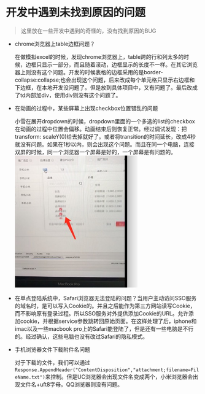 # 开发中遇到未找到原因的问题

> 这里放在一些开发中遇到的奇怪的，没有找到原因的BUG

- chrome浏览器上table边框问题？
  
  在做模拟excel的时候，发现chrome浏览器上，table跨的行和列太多的时候，边框只显示一部分，而且随着滚动，边框显示的长度不一样。在其它浏览器上则没有这个问题。开发的时候表格的边框采用的是border-collapse:collapse;也会出现这个问题，后来改成每个单元格只显示右边框和下边框，在本地开发没问题了。但是放到具体项目中，又有问题了。最后改成了td内部加div，使用div则没有这个问题了。

- 在动画的过程中，某些屏幕上出现checkbox位置错乱的问题

  小雪在展开dropdown的时候，dropdown里面的一个多选的list的checkbox在动画的过程中位置会偏移。动画结束后则恢复正常。经过调试发现：把transform: scaleY(0)给去掉就好了。或者将transition的时间延长，改成4秒就没有问题。如果在1秒以内，则会出现这个问题。而且在同一个电脑，连接双屏的时候，同一个浏览器一个屏幕是好的，一个屏幕是有问题的。
  ![img](./images/demo1.jpg)

- 在单点登陆系统中，Safari浏览器无法登陆的问题？当用户主动访问SSO服务的域名时，是可以写入Cookie的。并且之后能作为第三方网站读写Cookie，而不影响原有登录过程。所以SSO服务对外提供添加Cookie的URL。允许添加cookie，并根据service参数跳转回原始页面。在这样处理了后，iphone和imac以及一些macbook pro上的Safari能登陆了，但是还有一些电脑是不行的。经过确认，这些电脑也没有改过Safari的隐私模式。

- 手机浏览器文件下载附件名问题
  
  对于下载的文件，我们可以通过`Response.AppendHeader("ContentDisposition","attachment;filename=FileName.txt")`来控制。但是UC浏览器会出现文件名变成两个，小米浏览器会出现文件名+uft8字母。QQ浏览器则没有问题。
